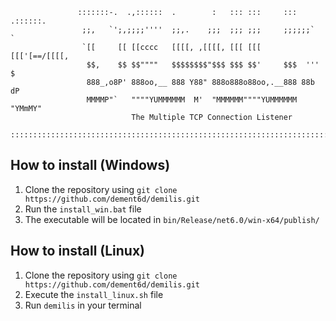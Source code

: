```
               :::::::-.  .,::::::  .        :   ::: :::     ::: .::::::.                
                ;;,   `';,;;;;''''  ;;,.    ;;;  ;;; ;;;     ;;;;;;`    `                
                `[[     [[ [[cccc   [[[[, ,[[[[, [[[ [[[     [[['[==/[[[[,               
                 $$,    $$ $$""""   $$$$$$$$"$$$ $$$ $$'     $$$  '''    $               
                 888_,o8P' 888oo,__ 888 Y88" 888o888o88oo,.__888 88b    dP               
                 MMMMP"`   """"YUMMMMMM  M'  "MMMMMM""""YUMMMMMM  "YMmMY"                
                           The Multiple TCP Connection Listener                           

::::::::::::::::::::::::::::::::::::::::::::::::::::::::::::::::::::::::::::::::::::::::::
```
## How to install (Windows)
1. Clone the repository using `git clone https://github.com/dement6d/demilis.git`
2. Run the `install_win.bat` file
3. The executable will be located in `bin/Release/net6.0/win-x64/publish/`

## How to install (Linux)
1. Clone the repository using `git clone https://github.com/dement6d/demilis.git`
2. Execute the `install_linux.sh` file
3. Run `demilis` in your terminal
